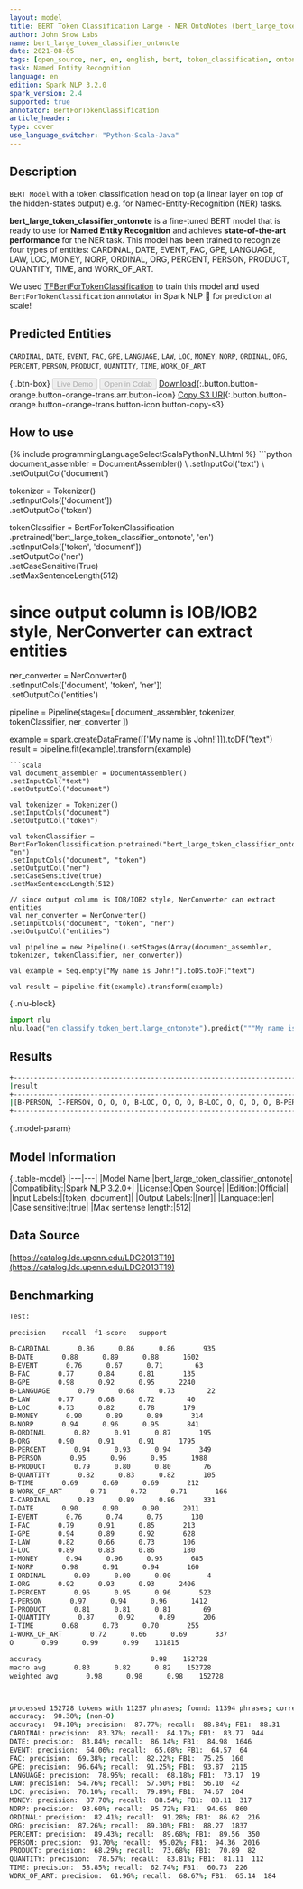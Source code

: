 ```yaml
---
layout: model
title: BERT Token Classification Large - NER OntoNotes (bert_large_token_classifier_ontonote)
author: John Snow Labs
name: bert_large_token_classifier_ontonote
date: 2021-08-05
tags: [open_source, ner, en, english, bert, token_classification, ontonotes, large]
task: Named Entity Recognition
language: en
edition: Spark NLP 3.2.0
spark_version: 2.4
supported: true
annotator: BertForTokenClassification
article_header:
type: cover
use_language_switcher: "Python-Scala-Java"
---
```


## Description

`BERT Model` with a token classification head on top (a linear layer on top of the hidden-states output) e.g. for Named-Entity-Recognition (NER) tasks.


**bert_large_token_classifier_ontonote** is a fine-tuned BERT model that is ready to use for **Named Entity Recognition** and achieves **state-of-the-art performance** for the NER task. This model has been trained to recognize four types of entities: CARDINAL, DATE, EVENT, FAC, GPE, LANGUAGE, LAW, LOC, MONEY, NORP, ORDINAL, ORG, PERCENT, PERSON, PRODUCT, QUANTITY, TIME, and WORK_OF_ART.

We used [TFBertForTokenClassification](https://huggingface.co/transformers/model_doc/bert.html#tfbertfortokenclassification) to train this model and used `BertForTokenClassification` annotator in Spark NLP 🚀 for prediction at scale!

## Predicted Entities

`CARDINAL`, `DATE`, `EVENT`, `FAC`, `GPE`, `LANGUAGE`, `LAW`, `LOC`, `MONEY`, `NORP`, `ORDINAL`, `ORG`, `PERCENT`, `PERSON`, `PRODUCT`, `QUANTITY`, `TIME`, `WORK_OF_ART`

{:.btn-box}
<button class="button button-orange" disabled>Live Demo</button>
<button class="button button-orange" disabled>Open in Colab</button>
[Download](https://s3.amazonaws.com/auxdata.johnsnowlabs.com/public/models/bert_large_token_classifier_ontonote_en_3.2.0_2.4_1628176479421.zip){:.button.button-orange.button-orange-trans.arr.button-icon}
[Copy S3 URI](s3://auxdata.johnsnowlabs.com/public/models/bert_large_token_classifier_ontonote_en_3.2.0_2.4_1628176479421.zip){:.button.button-orange.button-orange-trans.button-icon.button-copy-s3}

## How to use



<div class="tabs-box" markdown="1">
{% include programmingLanguageSelectScalaPythonNLU.html %}
```python
document_assembler = DocumentAssembler() \
.setInputCol('text') \
.setOutputCol('document')

tokenizer = Tokenizer() \
.setInputCols(['document']) \
.setOutputCol('token')

tokenClassifier = BertForTokenClassification \
.pretrained('bert_large_token_classifier_ontonote', 'en') \
.setInputCols(['token', 'document']) \
.setOutputCol('ner') \
.setCaseSensitive(True) \
.setMaxSentenceLength(512)

# since output column is IOB/IOB2 style, NerConverter can extract entities
ner_converter = NerConverter() \
.setInputCols(['document', 'token', 'ner']) \
.setOutputCol('entities')

pipeline = Pipeline(stages=[
document_assembler, 
tokenizer,
tokenClassifier,
ner_converter
])

example = spark.createDataFrame([['My name is John!']]).toDF("text")
result = pipeline.fit(example).transform(example)
```
```scala
val document_assembler = DocumentAssembler() 
.setInputCol("text") 
.setOutputCol("document")

val tokenizer = Tokenizer() 
.setInputCols("document") 
.setOutputCol("token")

val tokenClassifier = BertForTokenClassification.pretrained("bert_large_token_classifier_ontonote", "en")
.setInputCols("document", "token")
.setOutputCol("ner")
.setCaseSensitive(true)
.setMaxSentenceLength(512)

// since output column is IOB/IOB2 style, NerConverter can extract entities
val ner_converter = NerConverter() 
.setInputCols("document", "token", "ner") 
.setOutputCol("entities")

val pipeline = new Pipeline().setStages(Array(document_assembler, tokenizer, tokenClassifier, ner_converter))

val example = Seq.empty["My name is John!"].toDS.toDF("text")

val result = pipeline.fit(example).transform(example)
```


{:.nlu-block}
```python
import nlu
nlu.load("en.classify.token_bert.large_ontonote").predict("""My name is John!""")
```

</div>

## Results

```bash
+------------------------------------------------------------------------------------+
|result                                                                              |
+------------------------------------------------------------------------------------+
|[B-PERSON, I-PERSON, O, O, O, B-LOC, O, O, O, B-LOC, O, O, O, O, B-PERSON, O, O, O, O, B-LOC]|
+------------------------------------------------------------------------------------+
```

{:.model-param}
## Model Information

{:.table-model}
|---|---|
|Model Name:|bert_large_token_classifier_ontonote|
|Compatibility:|Spark NLP 3.2.0+|
|License:|Open Source|
|Edition:|Official|
|Input Labels:|[token, document]|
|Output Labels:|[ner]|
|Language:|en|
|Case sensitive:|true|
|Max sentense length:|512|

## Data Source

[https://catalog.ldc.upenn.edu/LDC2013T19](https://catalog.ldc.upenn.edu/LDC2013T19)

## Benchmarking

```bash
Test:

precision    recall  f1-score   support

B-CARDINAL       0.86      0.86      0.86       935
B-DATE       0.88      0.89      0.88      1602
B-EVENT       0.76      0.67      0.71        63
B-FAC       0.77      0.84      0.81       135
B-GPE       0.98      0.92      0.95      2240
B-LANGUAGE       0.79      0.68      0.73        22
B-LAW       0.77      0.68      0.72        40
B-LOC       0.73      0.82      0.78       179
B-MONEY       0.90      0.89      0.89       314
B-NORP       0.94      0.96      0.95       841
B-ORDINAL       0.82      0.91      0.87       195
B-ORG       0.90      0.91      0.91      1795
B-PERCENT       0.94      0.93      0.94       349
B-PERSON       0.95      0.96      0.95      1988
B-PRODUCT       0.79      0.80      0.80        76
B-QUANTITY       0.82      0.83      0.82       105
B-TIME       0.69      0.69      0.69       212
B-WORK_OF_ART       0.71      0.72      0.71       166
I-CARDINAL       0.83      0.89      0.86       331
I-DATE       0.90      0.90      0.90      2011
I-EVENT       0.76      0.74      0.75       130
I-FAC       0.79      0.91      0.85       213
I-GPE       0.94      0.89      0.92       628
I-LAW       0.82      0.66      0.73       106
I-LOC       0.89      0.83      0.86       180
I-MONEY       0.94      0.96      0.95       685
I-NORP       0.98      0.91      0.94       160
I-ORDINAL       0.00      0.00      0.00         4
I-ORG       0.92      0.93      0.93      2406
I-PERCENT       0.96      0.95      0.96       523
I-PERSON       0.97      0.94      0.96      1412
I-PRODUCT       0.81      0.81      0.81        69
I-QUANTITY       0.87      0.92      0.89       206
I-TIME       0.68      0.73      0.70       255
I-WORK_OF_ART       0.72      0.66      0.69       337
O       0.99      0.99      0.99    131815

accuracy                           0.98    152728
macro avg       0.83      0.82      0.82    152728
weighted avg       0.98      0.98      0.98    152728



processed 152728 tokens with 11257 phrases; found: 11394 phrases; correct: 10001.
accuracy:  90.30%; (non-O)
accuracy:  98.10%; precision:  87.77%; recall:  88.84%; FB1:  88.31
CARDINAL: precision:  83.37%; recall:  84.17%; FB1:  83.77  944
DATE: precision:  83.84%; recall:  86.14%; FB1:  84.98  1646
EVENT: precision:  64.06%; recall:  65.08%; FB1:  64.57  64
FAC: precision:  69.38%; recall:  82.22%; FB1:  75.25  160
GPE: precision:  96.64%; recall:  91.25%; FB1:  93.87  2115
LANGUAGE: precision:  78.95%; recall:  68.18%; FB1:  73.17  19
LAW: precision:  54.76%; recall:  57.50%; FB1:  56.10  42
LOC: precision:  70.10%; recall:  79.89%; FB1:  74.67  204
MONEY: precision:  87.70%; recall:  88.54%; FB1:  88.11  317
NORP: precision:  93.60%; recall:  95.72%; FB1:  94.65  860
ORDINAL: precision:  82.41%; recall:  91.28%; FB1:  86.62  216
ORG: precision:  87.26%; recall:  89.30%; FB1:  88.27  1837
PERCENT: precision:  89.43%; recall:  89.68%; FB1:  89.56  350
PERSON: precision:  93.70%; recall:  95.02%; FB1:  94.36  2016
PRODUCT: precision:  68.29%; recall:  73.68%; FB1:  70.89  82
QUANTITY: precision:  78.57%; recall:  83.81%; FB1:  81.11  112
TIME: precision:  58.85%; recall:  62.74%; FB1:  60.73  226
WORK_OF_ART: precision:  61.96%; recall:  68.67%; FB1:  65.14  184
```